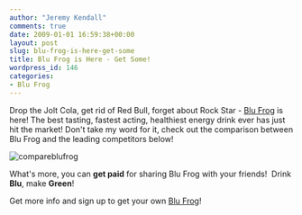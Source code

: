 ```yaml
---
author: "Jeremy Kendall"
comments: true
date: 2009-01-01 16:59:38+00:00
layout: post
slug: blu-frog-is-here-get-some
title: Blu Frog is Here - Get Some!
wordpress_id: 146
categories:
- Blu Frog
---
```


Drop the Jolt Cola, get rid of Red Bull, forget about Rock Star - [Blu Frog](http://gimmeblufrog.com) is here!  The best tasting, fastest acting, healthiest energy drink ever has just hit the market!  Don't take my word for it, check out the comparison between Blu Frog and the leading competitors below!

![compareblufrog](http://www.jeremykendall.net/wp-content/uploads/2009/01/compareblufrog.jpg)

What's more, you can **get paid** for sharing Blu Frog with your friends!  Drink **Blu**, make **Green**!

Get more info and sign up to get your own [Blu Frog](http://gimmeblufrog.com)!
